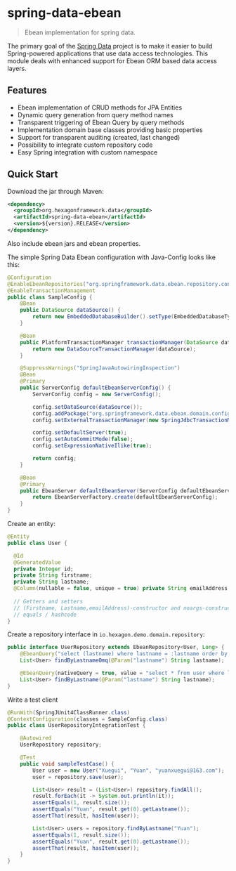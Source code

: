 # spring-data-ebean
> Ebean implementation for spring data.

The primary goal of the [Spring Data](http://projects.spring.io/spring-data) project is to make it easier to build Spring-powered applications that use data access technologies. This module deals with enhanced support for Ebean ORM based data access layers.

## Features ##

* Ebean implementation of CRUD methods for JPA Entities
* Dynamic query generation from query method names
* Transparent triggering of Ebean Query by query methods
* Implementation domain base classes providing basic properties
* Support for transparent auditing (created, last changed)
* Possibility to integrate custom repository code
* Easy Spring integration with custom namespace

## Quick Start ##

Download the jar through Maven:

```xml
<dependency>
  <groupId>org.hexagonframework.data</groupId>
  <artifactId>spring-data-ebean</artifactId>
  <version>${version}.RELEASE</version>
</dependency>
```

Also include ebean jars and ebean properties.

The simple Spring Data Ebean configuration with Java-Config looks like this: 
```java
@Configuration
@EnableEbeanRepositories("org.springframework.data.ebean.repository.config")
@EnableTransactionManagement
public class SampleConfig {
    @Bean
    public DataSource dataSource() {
        return new EmbeddedDatabaseBuilder().setType(EmbeddedDatabaseType.H2).build();
    }

    @Bean
    public PlatformTransactionManager transactionManager(DataSource dataSource) {
        return new DataSourceTransactionManager(dataSource);
    }

    @SuppressWarnings("SpringJavaAutowiringInspection")
    @Bean
    @Primary
    public ServerConfig defaultEbeanServerConfig() {
        ServerConfig config = new ServerConfig();

        config.setDataSource(dataSource());
        config.addPackage("org.springframework.data.ebean.domain.config");
        config.setExternalTransactionManager(new SpringJdbcTransactionManager());

        config.setDefaultServer(true);
        config.setAutoCommitMode(false);
        config.setExpressionNativeIlike(true);

        return config;
    }

    @Bean
    @Primary
    public EbeanServer defaultEbeanServer(ServerConfig defaultEbeanServerConfig) {
        return EbeanServerFactory.create(defaultEbeanServerConfig);
    }
}
```

Create an entity:

```java
@Entity
public class User {

  @Id
  @GeneratedValue
  private Integer id;
  private String firstname;
  private String lastname;
  @Column(nullable = false, unique = true) private String emailAddress;
       
  // Getters and setters
  // (Firstname, Lastname,emailAddress)-constructor and noargs-constructor
  // equals / hashcode
}
```

Create a repository interface in `io.hexagon.demo.domain.repository`:

```java
public interface UserRepository extends EbeanRepository<User, Long> {
    @EbeanQuery("select (lastname) where lastname = :lastname order by id desc")
    List<User> findByLastnameOmq(@Param("lastname") String lastname);

    @EbeanQuery(nativeQuery = true, value = "select * from user where lastname = :lastname order by id desc")
    List<User> findByLastname(@Param("lastname") String lastname);
}
```

Write a test client

```java
@RunWith(SpringJUnit4ClassRunner.class)
@ContextConfiguration(classes = SampleConfig.class)
public class UserRepositoryIntegrationTest {

    @Autowired
    UserRepository repository;

    @Test
    public void sampleTestCase() {
        User user = new User("Xuegui", "Yuan", "yuanxuegui@163.com");
        user = repository.save(user);

        List<User> result = (List<User>) repository.findAll();
        result.forEach(it -> System.out.println(it));
        assertEquals(1, result.size());
        assertEquals("Yuan", result.get(0).getLastname());
        assertThat(result, hasItem(user));

        List<User> users = repository.findByLastname("Yuan");
        assertEquals(1, result.size());
        assertEquals("Yuan", result.get(0).getLastname());
        assertThat(result, hasItem(user));
    }
}
```
